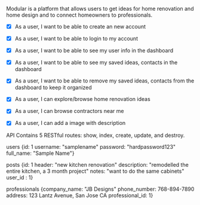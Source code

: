 

Modular is a platform that allows users to get ideas for home renovation and home design and to connect homeowners to professionals. 


- [x] As a user, I want to be able to create an new account
- [x] As a user, I want to be able to login to my account
- [x] As a user, I want to be able to see my user info in the dashboard
- [x] As a user, I want to be able to see my saved ideas, contacts in the dashboard
- [x] As a user, I want to be able to remove my saved ideas, contacts from the dashboard to keep it organized
- [x] As a user, I can explore/browse home renovation ideas
- [x] As a user, I can browse contractors near me 
- [x] As a user, I can add a image with description


API
Contains 5 RESTful routes: show, index, create, update, and destroy.

users
{id: 1
  username: "samplename"
  password: "hardpassword123"
  full_name: "Sample Name"}

posts
{id: 1
  header: "new kitchen renovation"
  description: "remodelled the entire kitchen, a 3 month project"
  notes: "want to do the same cabinets"
  user_id : 1}

professionals
{company_name: "JB Designs"
phone_number: 768-894-7890
address: 123 Lantz Avenue, San Jose CA
professional_id:  1}



